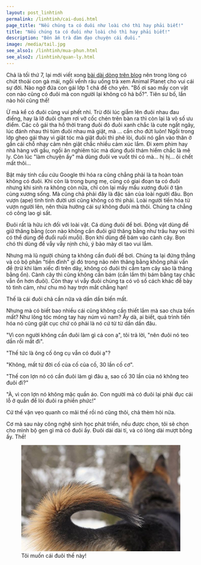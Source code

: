 ```yaml
---
layout: post_linhtinh
permalink: /linhtinh/cai-duoi.html
page_title: "Nếu chúng ta có đuôi như loài chó thì hay phải biết!"
title: "Nếu chúng ta có đuôi như loài chó thì hay phải biết!"
description: "Bên ấm trà đàm đạo chuyện cái đuôi."
image: /media/tail.jpg
see_also1: /linhtinh/mua-phun.html
see_also2: /linhtinh/quan-ly.html
---
```


Chả là tối thứ 7, lại mới viết xong <a href="/4-buc-anh/1.html" target="_blank">bài dài dòng trên blog</a> nên trong lòng có chút thoải con gà mái, ngồi vểnh râu uống trà xem Animal Planet cho vui cái sự đời. Nào ngờ đứa con gái lớp 1 chả để cho yên. "Bố ơi sao mấy con vật con nào cũng có đuôi mà con người lại không có hả bố?". Tiên sư bố, lần nào hỏi cũng thế!

Ừ mà kể có đuôi cũng vui phết nhỉ. Trừ đôi lúc giẫm lên đuôi nhau đau điếng, hay là lỡ đuôi chạm rơi vỡ cốc chén trên bàn ra thì còn lại là vô số ưu điểm. Các cô gái tha hồ thời trang đuôi đỏ đuôi xanh chắc là cute ngất ngây, lúc đánh nhau thì túm đuôi nhau mà giật, mà ... cắn cho đứt luôn! Ngồi trong lớp ghẹo gái thay vì giật tóc mà giật đuôi thì phê lòi, đuôi nó gắn vào thân ở gần cái chỗ nhạy cảm nên giật chắc nhiều cảm xúc lắm. Đi xem phim hay nhà hàng với gấu, ngồi ăn nghiêm túc mà dùng đuôi thám hiểm chắc là mê ly. Còn lúc "làm chuyện ấy" mà dùng đuôi ve vuốt thì có mà... hị hị... ôi chết mất thôi... 

Bật máy tính cầu cứu Google thì hóa ra cũng chẳng phải là ta hoàn toàn không có đuôi. Khi còn là trong bụng mẹ, cũng có giai đoạn ta có đuôi nhưng khi sinh ra không còn nữa, chỉ còn lại mấy mẩu xương đuôi ở tận cùng xương sống. Mà cũng chả phải đây là đặc sản của loài người đâu. Bọn vượn (ape) tinh tinh đười ươi cũng không có thì phải. Loài người tiến hóa từ vượn người lên, nên thừa hưởng cái sự không đuôi mà thôi. Chúng ta chẳng có công lao gì sất.

Đuôi rất là hữu ích đối với loài vật. Cá dùng đuôi để bơi. Động vật dùng để giữ thăng bằng (con nào không cần đuôi giữ thăng bằng như trâu hay voi thì có thể dùng để đuổi ruồi muỗi). Bọn khỉ dùng để bám vào cành cây. Bọn chó thì dùng để vẫy vẫy nịnh chủ, ý bảo mày ơi tao vui lắm.

Nhưng mà lũ người chúng ta không cần đuôi để bơi. Chúng ta lại đứng thẳng và có bộ phận "tiền đình" gì đó trong não nên thăng bằng không phải vấn đề (trừ khi làm xiếc đi trên dây, không có đuôi thì cầm tạm cây sào là thăng bằng ổn). Cành cây thì cũng không cần bám (cần lắm thì bám bằng tay chắc vẫn ổn hơn đuôi). Còn thay vì vẫy đuôi chúng ta có vô số cách khác để bày tỏ tình cảm, như chu mỏ hay trợn mắt chẳng hạn!

Thế là cái đuôi chả cần nữa và dần dần biến mất.

Nhưng mà có biết bao nhiều cái cũng không cần thiết lắm mà sao chưa biến mất? Như lông tóc móng tay hay núm vú nam? Ầy dà, ai biết, quá trình tiến hóa nó cũng giật cục chứ có phải là nó cứ từ từ dần dần đâu.

"Vì con người không cần đuôi làm gì cả con ạ", tôi trả lời, "nên đuôi nó teo dần rồi mất đi".

"Thế tức là ông cố ông cụ vẫn có đuôi ạ"?

"Không, mất từ đời cố của cố của cố, 30 lần cố cơ".

"Thế con lợn nó có cần đuôi làm gì đâu ạ, sao cố 30 lần của nó không teo đuôi đi?"

"À, vì con lợn nó không mặc quần áo. Con người mà có đuôi lại phải đục cái lỗ ở quần để lòi đuôi ra phiền phức!"

Cứ thế vặn vẹo quanh co mãi thế rồi nó cũng thôi, chả thèm hỏi nữa.

Cơ mà sau này công nghệ sinh học phát triển, nếu được chọn, tôi sẽ chọn cho mình bộ gen gì mà có đuôi ấy. Đuôi dài dài tí, và có lông dài mượt bồng ấy. Thề!

<figure>
  <div class="img-container">
  <img src="/media/tail.jpg" alt="Tôi muốn cái đuôi thế này!"></img>
  </div>
  <figcaption>Tôi muốn cái đuôi thế này!</figcaption>
</figure>
